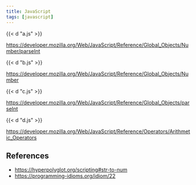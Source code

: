 ```yaml
---
title: JavaScript
tags: [javascript]
---
```


{{< d "a.js" >}}

<https://developer.mozilla.org/Web/JavaScript/Reference/Global_Objects/Number/parseInt>

{{< d "b.js" >}}

<https://developer.mozilla.org/Web/JavaScript/Reference/Global_Objects/Number>

{{< d "c.js" >}}

<https://developer.mozilla.org/Web/JavaScript/Reference/Global_Objects/parseInt>

{{< d "d.js" >}}

<https://developer.mozilla.org/Web/JavaScript/Reference/Operators/Arithmetic_Operators>

## References

- <https://hyperpolyglot.org/scripting#str-to-num>
- <https://programming-idioms.org/idiom/22>
